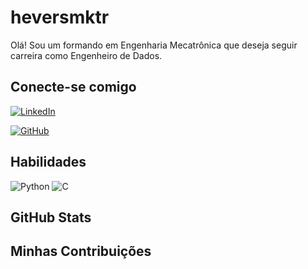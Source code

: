
# heversmktr

Olá! Sou um formando em Engenharia Mecatrônica que deseja seguir carreira como Engenheiro de Dados.

## Conecte-se comigo
[![LinkedIn](https://img.shields.io/badge/LinkedIn-0077B5?style=for-the-badge&logo=linkedin&logoColor=white)](https://www.linkedin.com/in/heversonmorais/)

[![GitHub](https://img.shields.io/badge/GitHub-100000?style=for-the-badge&logo=github&logoColor=white)](https://github.com/heversmktr)

## Habilidades
![Python](https://img.shields.io/badge/python-3670A0?style=for-the-badge&logo=python&logoColor=ffdd54)
![C](https://img.shields.io/badge/C-00599C?style=for-the-badge&logo=c&logoColor=white)


## GitHub Stats


## Minhas Contribuições

